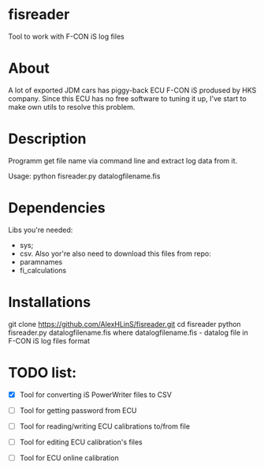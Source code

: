 # fisreader
Tool to work with F-CON iS log files
# About
A lot of exported JDM cars has piggy-back ECU F-CON iS prodused by HKS company.
Since this ECU has no free software to tuning it up, I've start to make own utils to resolve this problem.


# Description
Programm get file name via command line and extract log data from it.

Usage: python fisreader.py datalogfilename.fis

# Dependencies 

Libs you're needed: 
- sys; 
- csv.
Also yor're also need to download this files from repo: 
- paramnames 
- fi_calculations

# Installations
git clone https://github.com/AlexHLinS/fisreader.git
cd fisreader
python fisreader.py datalogfilename.fis
where datalogfilename.fis - datalog file in F-CON iS log files format

# TODO list:

- [X] Tool for converting iS PowerWriter files to CSV 
- [ ] Tool for getting password from ECU
- [ ] Tool for reading/writing ECU calibrations to/from file
- [ ] Tool for editing ECU calibration's files
- [ ] Tool for ECU online calibration


